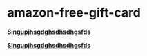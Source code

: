 # amazon-free-gift-card


**[Singupjhsgdghsdhsdhgsfds](https://smrturl.co/a/sb0b5b60693/1940?s1=)**

**[Singupjhsgdghsdhsdhgsfds](https://smrturl.co/a/sb0b5b60693/1940?s1=)**
